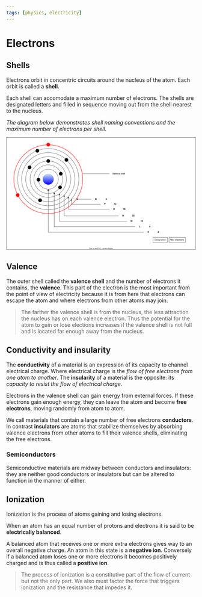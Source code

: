 ```yaml
---
tags: [physics, electricity]
---
```


# Electrons

## Shells

Electrons orbit in concentric circuits around the nucleus of the atom. Each
orbit is called a **shell**.

Each shell can accomodate a maximum number of electrons. The shells are
designated letters and filled in sequence moving out from the shell nearest to
the nucleus.

_The diagram below demonstrates shell naming conventions and the maximum number
of electrons per shell._

![](/img/valence-shell.svg)

## Valence

The outer shell called the **valence shell** and the number of electrons it
contains, the **valence**. This part of the electron is the most important from
the point of view of electricity because it is from here that electrons can
escape the atom and where electrons from other atoms may join.

> The farther the valence shell is from the nucleus, the less attraction the
> nucleus has on each valence electron. Thus the potential for the atom to gain
> or lose elections increases if the valence shell is not full and is located
> far enough away from the nucleus.

## Conductivity and insularity

The **conductivity** of a material is an expression of its capacity to channel
electrical charge. Where electrical charge is the _flow of free electrons from
one atom to another_. The **insularity** of a material is the opposite: its
_capacity to resist the flow of electrical charge_.

Electrons in the valence shell can gain energy from external forces. If these
electrons gain enough energy, they can leave the atom and become **free
electrons**, moving randomly from atom to atom.

We call materials that contain a large number of free electrons **conductors**.
In contrast **insulators** are atoms that stabilize themselves by absorbing
valence electrons from other atoms to fill their valence shells, eliminating the
free electrons.

### Semiconductors

Semiconductive materials are midway between conductors and insulators: they are
neither good conductors or insulators but can be altered to function in the
manner of either.

## Ionization

Ionization is the process of atoms gaining and losing electrons.

When an atom has an equal number of protons and electrons it is said to be
**electrically balanced**.

A balanced atom that receives one or more extra electrons gives way to an
overall negative charge. An atom in this state is a **negative ion**. Conversely
if a balanced atom loses one or more electrons it becomes positively charged and
is thus called a **positive ion**.

> The process of ionization is a constitutive part of the flow of current but
> not the only part. We also must factor the force that triggers ionization and
> the resistance that impedes it.
